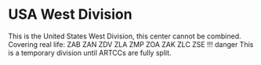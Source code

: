 # USA West Division
This is the United States West Division, this center cannot be combined. Covering real life: ZAB ZAN ZDV ZLA ZMP ZOA ZAK ZLC ZSE
!!! danger
    This is a temporary division until ARTCCs are fully split.